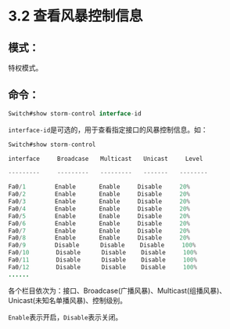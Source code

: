 # 3.2 查看风暴控制信息

## 模式：

特权模式。

## 命令：

```java
Switch#show storm-control interface-id
```

`interface-id`是可选的，用于查看指定接口的风暴控制信息。如：

```java
Switch#show storm-control

interface　　　Broadcase　　Multicast　　Unicast　　　Level

---------　　　---------　　---------　　-------　　--------

Fa0/1　　　　　Enable　　　　Enable　　　Disable　　　20%
Fa0/2　　　　　Enable　　　　Enable　　　Disable　　　20%
Fa0/3　　　　　Enable　　　　Enable　　　Disable　　　20%
Fa0/4　　　　　Enable　　　　Enable　　　Disable　　　20%
Fa0/5　　　　　Enable　　　　Enable　　　Disable　　　20%
Fa0/6　　　　　Enable　　　　Enable　　　Disable　　　20%
Fa0/7　　　　　Enable　　　　Enable　　　Disable　　　20%
Fa0/8　　　　　Enable　　　　Enable　　　Disable　　　20%
Fa0/9　　　　　Disable　　　 Disable　　 Disable　　　100%
Fa0/10　　　　 Disable　　　 Disable　　 Disable　　　100%
Fa0/11　　　　 Disable　　　 Disable　　 Disable　　　100%
Fa0/12　　　　 Disable　　　 Disable　　 Disable　　　100%
......
```

各个栏目依次为：接口、Broadcase\(广播风暴\)、Multicast\(组播风暴\)、Unicast\(未知名单播风暴\)、控制级别。

`Enable`表示开启，`Disable`表示关闭。

